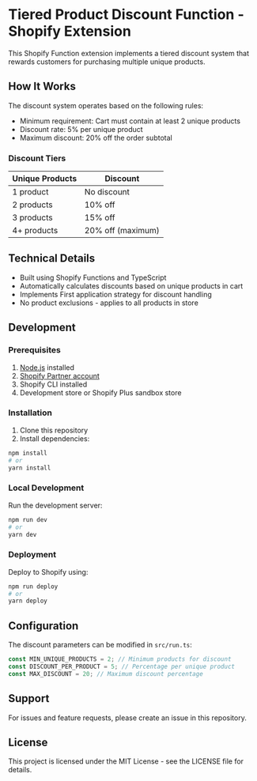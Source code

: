 # Tiered Product Discount Function - Shopify Extension

This Shopify Function extension implements a tiered discount system that rewards customers for purchasing multiple unique products.

## How It Works

The discount system operates based on the following rules:

- Minimum requirement: Cart must contain at least 2 unique products
- Discount rate: 5% per unique product
- Maximum discount: 20% off the order subtotal

### Discount Tiers

| Unique Products | Discount          |
| --------------- | ----------------- |
| 1 product       | No discount       |
| 2 products      | 10% off           |
| 3 products      | 15% off           |
| 4+ products     | 20% off (maximum) |

## Technical Details

- Built using Shopify Functions and TypeScript
- Automatically calculates discounts based on unique products in cart
- Implements First application strategy for discount handling
- No product exclusions - applies to all products in store

## Development

### Prerequisites

1. [Node.js](https://nodejs.org/en/download/) installed
2. [Shopify Partner account](https://partners.shopify.com/signup)
3. Shopify CLI installed
4. Development store or Shopify Plus sandbox store

### Installation

1. Clone this repository
2. Install dependencies:

```bash
npm install
# or
yarn install
```

### Local Development

Run the development server:

```bash
npm run dev
# or
yarn dev
```

### Deployment

Deploy to Shopify using:

```bash
npm run deploy
# or
yarn deploy
```

## Configuration

The discount parameters can be modified in `src/run.ts`:

```typescript
const MIN_UNIQUE_PRODUCTS = 2; // Minimum products for discount
const DISCOUNT_PER_PRODUCT = 5; // Percentage per unique product
const MAX_DISCOUNT = 20; // Maximum discount percentage
```

## Support

For issues and feature requests, please create an issue in this repository.

## License

This project is licensed under the MIT License - see the LICENSE file for details.
